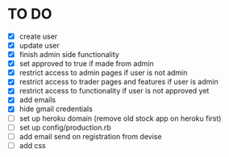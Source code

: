 # TO DO

- [x] create user
- [x] update user
- [x] finish admin side functionality
- [x] set approved to true if made from admin
- [x] restrict access to admin pages if user is not admin
- [x] restrict access to trader pages and features if user is admin
- [x] restrict access to functionality if user is not approved yet
- [x] add emails
- [x] hide gmail credentials
- [ ] set up heroku domain (remove old stock app on heroku first)
- [ ] set up config/production.rb
- [ ] add email send on registration from devise
- [ ] add css
